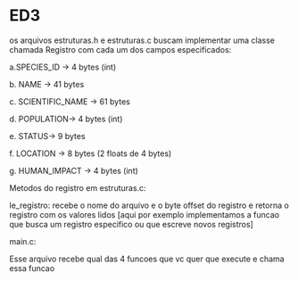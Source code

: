 # ED3

os arquivos estruturas.h e estruturas.c buscam implementar uma classe chamada Registro com cada um dos campos especificados:

a.SPECIES_ID -> 4 bytes (int)

b. NAME -> 41 bytes

c. SCIENTIFIC_NAME -> 61 bytes

d. POPULATION-> 4 bytes (int)

e. STATUS-> 9 bytes

f. LOCATION -> 8 bytes (2 floats de 4 bytes)

g. HUMAN_IMPACT -> 4 bytes (int)

Metodos do registro em estruturas.c:

le_registro: recebe o nome do arquivo e o byte offset do registro e retorna o registro com os valores lidos
[aqui por exemplo implementamos a funcao que busca um registro especifico ou que escreve novos registros]

main.c:

Esse arquivo recebe qual das 4 funcoes que vc quer que execute e chama essa funcao
